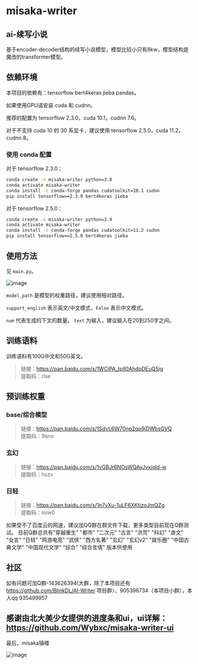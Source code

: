 # misaka-writer

## ai-续写小说

基于encoder-decoder结构的续写小说模型，模型比较小只有8kw，模型结构是魔改的transformer模型。

## 依赖环境

本项目的依赖有：tensorflow bert4keras jieba pandas。

如果使用GPU请安装 cuda 和 cudnn。

推荐的配置为 tensorflow 2.3.0，cuda 10.1，cudnn 7.6。

对于不支持 cuda 10 的 30 系显卡，建议使用 tensorflow 2.5.0，cuda 11.2，cudnn 8。

### 使用 conda 配置

对于 tensorflow 2.3.0：

```sh
conda create -n misaka-writer python=3.8
conda activate misaka-writer
conda install -c conda-forge pandas cudatoolkit=10.1 cudnn
pip install tensorflow==2.3.0 bert4keras jieba
```

对于 tensorflow 2.5.0：

```sh
conda create -n misaka-writer python=3.9
conda activate misaka-writer
conda install -c conda-forge pandas cudatoolkit=11.2 cudnn
pip install tensorflow==2.5.0 bert4keras jieba
```

## 使用方法

见 `main.py`。

![image](https://user-images.githubusercontent.com/62837036/169949572-b64ac754-e590-4cd3-bee5-08a597fa60b8.png)

`model_path` 是模型的权重路径，建议使用相对路径。

`support_english` 表示英文/中文模式，`False` 表示中文模式。

`num` 代表生成的下文的数量。 `text` 为输入，建议输入在20到250字之间。


## 训练语料

训练语料有100G中文和50G英文。

> 链接：https://pan.baidu.com/s/1WCiPA_tplI0AhdpDEuQ5ig <br/>
> 提取码：rlse  

## 预训练权重

### base/综合模型

> 链接：https://pan.baidu.com/s/1SdvL6W70np2qp9jDWbsGVQ <br/>
> 提取码：9sno


### 玄幻
> 链接：https://pan.baidu.com/s/1vGBJr6NOsWQAvJvxjqld-w <br/>
> 提取码：hszv

### 日轻
> 链接：https://pan.baidu.com/s/1n7vXu-1uLF6XKtizoJmQZg <br/>
> 提取码：miw0

如果受不了百度云的网速，建议加QQ群在群文件下载，更多类型目前现在Q群测试。
目前Q群总共有"穿越重生" "都市" "二次元" "古言" "洪荒" "科幻" "虐文" "女言" "日轻" "网游电竞" "武侠" "西方名著" "玄幻" "玄幻v2" "娱乐圈" "中国古典文学" "中国现代文学" "综合" "综合言情" 版本供使用

## 社区

如有问题可加Q群-143626394(大群，除了本项目还有 https://github.com/BlinkDL/AI-Writer 项目群）、905398734（本项目小群），本人qq 935499957

感谢由北大美少女提供的进度条和ui，ui详解：https://github.com/Wybxc/misaka-writer-ui
---

最后，misaka镇楼

![image](https://user-images.githubusercontent.com/62837036/170024801-1d10d8c5-266f-4ade-894c-67f30069f94f.png)
